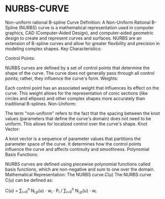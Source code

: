 # NURBS-CURVE
Non-uniform rational B-spline Curve
Definition: A Non-Uniform Rational B-Spline (NURBS) curve is a mathematical representation used in computer graphics, CAD (Computer-Aided Design), and computer-aided geometric design to create and represent curves and surfaces. NURBS are an extension of B-spline curves and allow for greater flexibility and precision in modeling complex shapes.
Key Characteristics:

Control Points:

NURBS curves are defined by a set of control points that determine the shape of the curve. The curve does not generally pass through all control points; rather, they influence the curve's form.
Weights:

Each control point has an associated weight that influences its effect on the curve. This weight allows for the representation of conic sections (like circles and ellipses) and other complex shapes more accurately than traditional B-splines.
Non-Uniform:

The term "non-uniform" refers to the fact that the spacing between the knot values (parameters that define the curve's domain) does not need to be uniform. This allows for localized control over the curve's shape.
Knot Vector:

A knot vector is a sequence of parameter values that partitions the parameter space of the curve. It determines how the control points influence the curve and affects continuity and smoothness.
Polynomial Basis Functions:

NURBS curves are defined using piecewise polynomial functions called basis functions, which are non-negative and sum to one over the domain.
Mathematical Representation: The NURBS curve 𝐶(𝑢)
The NURBS curve C(u) can be defined as:

C(u) = ∑<sub>i=0</sub><sup>n</sup> N<sub>i,p</sub>(u) ⋅ w<sub>i</sub> ⋅ P<sub>i</sub> 
/ ∑<sub>i=0</sub><sup>n</sup> N<sub>i,p</sub>(u) ⋅ w<sub>i</sub>




